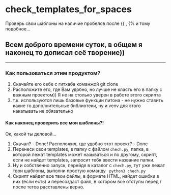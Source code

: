 # check_templates_for_spaces
Проверь свои шаблоны на наличие пробелов после {{ , {% и тому подобное... 

## Всем доброго времени суток, в общем я наконец то дописал сеё творение))
___
### Как пользоваться этим продуктом?
1. Скачайте его себе с гитхаба команжой git clone
2. Расположите его, где Вам удобно, но лучше не класть его в папку с важным проектом)) Я не на столько уверен в работе этого скрипта
3. т.к. используются лишь базовые функции питона - не нужно ставить какие то дополнительные библиотеки,  ну и venv для этого накатывать не обязательно

#### Как наконец проверить все мои шаблоны?!
Ок, какой ты деловой...
1. Скачал? - Done!  Расположил, где удобно этот проект? - Done
2. Перенеси свои templates, в папку с файлом ``` chech.py ```, папка, в которой лежат templates может называться и по другому, скрипт, если не найдет templates, запросит тебя ввести название папки.
3. Ну и собственно запуск, перейдя в каталог с ``` chech.py ```, тут уже лежат твои шаблоны, выполни простую команду ``` python3 chech.py```
4. Скрипт найдет все твои файлы, в формате HTML, найдет ошибки в них (если есть) и пересоздаст файл, в котором все отступы перед / после тегов расставлены верно.



